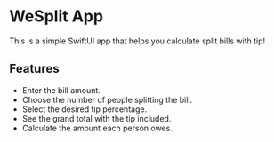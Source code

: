 # WeSplit App
This is a simple SwiftUI app that helps you calculate split bills with tip!

## Features
- Enter the bill amount.
- Choose the number of people splitting the bill.
- Select the desired tip percentage.
- See the grand total with the tip included.
- Calculate the amount each person owes.

